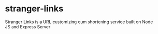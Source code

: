 # stranger-links
Stranger Links is a URL customizing cum shortening service built on Node JS and Express Server
